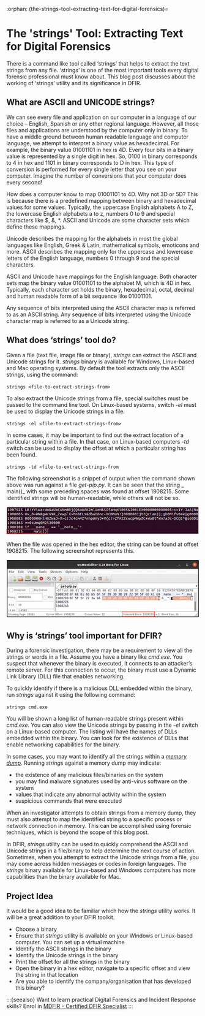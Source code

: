 :orphan:
(the-strings-tool-extracting-text-for-digital-forensics)=

# The 'strings' Tool: Extracting Text for Digital Forensics

There is a command like tool called ‘strings’ that helps to extract the text strings from any file. ‘strings’ is one of the most important tools every digital forensic professional must know about. This blog post discusses about the working of ‘strings’ utility and its significance in DFIR.

## What are ASCII and UNICODE strings?

We can see every file and application on our computer in a language of our choice – English, Spanish or any other regional language. However, all those files and applications are understood by the computer only in binary. To have a middle ground between human readable language and computer language, we attempt to interpret a binary value as hexadecimal. For example, the binary value 01001101 in hex is 4D. Every four bits in a binary value is represented by a single digit in hex. So, 0100 in binary corresponds to 4 in hex and 1101 in binary corresponds to D in hex. This type of conversion is performed for every single letter that you see on your computer. Imagine the number of conversions that your computer does every second!

How does a computer know to map 01001101 to 4D. Why not 3D or 5D? This is because there is a predefined mapping between binary and hexadecimal values for some values. Typically, the uppercase English alphabets A to Z, the lowercase English alphabets a to z, numbers 0 to 9 and special characters like $, &, \*. ASCII and Unicode are some character sets which define these mappings.

Unicode describes the mapping for the alphabets in most the global languages like English, Greek & Latin, mathematical symbols, emoticons and more. ASCII describes the mapping only for the uppercase and lowercase letters of the English language, numbers 0 through 9 and the special characters.

ASCII and Unicode have mappings for the English language. Both character sets map the binary value 01001101 to the alphabet M, which is 4D in hex. Typically, each character set holds the binary, hexadecimal, octal, decimal and human readable form of a bit sequence like 01001101.

Any sequence of bits interpreted using the ASCII character map is referred to as an ASCII string. Any sequence of bits interpreted using the Unicode character map is referred to as a Unicode string.

## What does ‘strings’ tool do?

Given a file (text file, image file or binary), _strings_ can extract the ASCII and Unicode strings for it. _strings_ binary is available for Windows, Linux-based and Mac operating systems. By default the tool extracts only the ASCII strings, using the command:

`strings <file-to-extract-strings-from>`

To also extract the Unicode strings from a file, special switches must be passed to the command line tool. On Linux-based systems, switch _-el_ must be used to display the Unicode strings in a file.

`strings -el <file-to-extract-strings-from>`

In some cases, it may be important to find out the extract location of a particular string within a file. In that case, on Linux-based computers _-td_ switch can be used to display the offset at which a particular string has been found.

`strings -td <file-to-extract-strings-from`

The following screenshot is a snippet of output when the command shown above was run against a file _get-pip.py_. It can be seen that the string _ main()_ with some preceding spaces was found at offset 1908215. Some identified strings will be human-readable, while others will not be so.

![the strings tool](images/str-1.png)

When the file was opened in the hex editor, the string can be found at offset 1908215. The following screenshot represents this.

![the strings tool](images/str-2.png)

## Why is ‘strings’ tool important for DFIR?

During a forensic investigation, there may be a requirement to view all the strings or words in a file. Assume you have a binary like _cmd.exe_. You suspect that whenever the binary is executed, it connects to an attacker’s remote server. For this connection to occur, the binary must use a Dynamic Link Library (DLL) file that enables networking.

To quickly identify if there is a malicious DLL embedded within the binary, run _strings_ against it using the following command:

`strings cmd.exe`

You will be shown a long list of human-readable strings present within _cmd.exe_. You can also view the Unicode strings by passing in the _-el_ switch on a Linux-based computer. The listing will have the names of DLLs embedded within the binary. You can look for the existence of DLLs that enable networking capabilities for the binary.

In some cases, you may want to identify all the strings within a _[memory dump](uncover-crucial-information-within-memory-dumps)_. Running _strings_ against a memory dump may indicate:

- the existence of any malicious files/binaries on the system
- you may find malware signatures used by anti-virus software on the system
- values that indicate any abnormal activity within the system
- suspicious commands that were executed

When an investigator attempts to obtain strings from a memory dump, they must also attempt to map the identified string to a specific process or network connection in memory. This can be accomplished using forensic techniques, which is beyond the scope of this blog post.

In DFIR, _strings_ utility can be used to quickly comprehend the ASCII and Unicode strings in a file/binary to help determine the next course of action. Sometimes, when you attempt to extract the Unicode strings from a file, you may come across hidden messages or codes in foreign languages. The _strings_ binary available for Linux-based and Windows computers has more capabilities than the binary available for Mac.

## Project Idea

It would be a good idea to be familiar which how the _strings_ utility works. It will be a great addition to your DFIR toolkit.

- Choose a binary
- Ensure that _strings_ utility is available on your Windows or Linux-based computer. You can set up a virtual machine
- Identify the ASCII strings in the binary
- Identify the Unicode strings in the binary
- Print the offset for all the strings in the binary
- Open the binary in a hex editor, navigate to a specific offset and view the string in that location
- Are you able to identify the company/organisation that has developed this binary?

:::{seealso}
Want to learn practical Digital Forensics and Incident Response skills? Enrol in [MDFIR - Certified DFIR Specialist](https://www.mosse-institute.com/certifications/mdfir-certified-dfir-specialist.html)
:::
